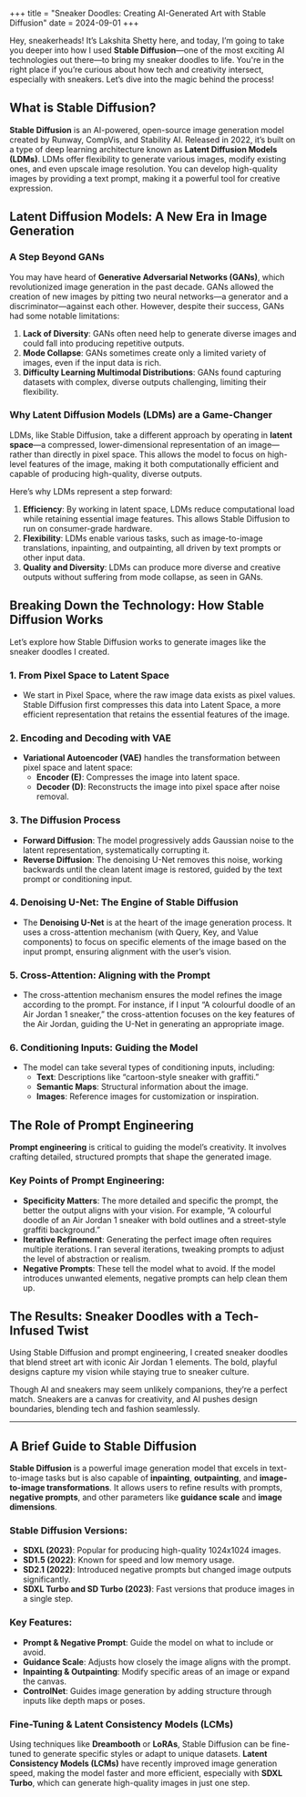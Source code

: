 +++ title = "Sneaker Doodles: Creating AI-Generated Art with Stable Diffusion" date = 2024-09-01 +++

Hey, sneakerheads! It’s Lakshita Shetty here, and today, I’m going to take you deeper into how I used **Stable Diffusion**—one of the most exciting AI technologies out there—to bring my sneaker doodles to life. You're in the right place if you’re curious about how tech and creativity intersect, especially with sneakers. Let’s dive into the magic behind the process!

## What is Stable Diffusion?

**Stable Diffusion** is an AI-powered, open-source image generation model created by Runway, CompVis, and Stability AI. Released in 2022, it’s built on a type of deep learning architecture known as **Latent Diffusion Models (LDMs)**. LDMs offer flexibility to generate various images, modify existing ones, and even upscale image resolution. You can develop high-quality images by providing a text prompt, making it a powerful tool for creative expression.

## Latent Diffusion Models: A New Era in Image Generation

### A Step Beyond GANs

You may have heard of **Generative Adversarial Networks (GANs)**, which revolutionized image generation in the past decade. GANs allowed the creation of new images by pitting two neural networks—a generator and a discriminator—against each other. However, despite their success, GANs had some notable limitations:
1. **Lack of Diversity**: GANs often need help to generate diverse images and could fall into producing repetitive outputs.
2. **Mode Collapse**: GANs sometimes create only a limited variety of images, even if the input data is rich.
3. **Difficulty Learning Multimodal Distributions**: GANs found capturing datasets with complex, diverse outputs challenging, limiting their flexibility.

### Why Latent Diffusion Models (LDMs) are a Game-Changer

LDMs, like Stable Diffusion, take a different approach by operating in **latent space**—a compressed, lower-dimensional representation of an image—rather than directly in pixel space. This allows the model to focus on high-level features of the image, making it both computationally efficient and capable of producing high-quality, diverse outputs.

Here’s why LDMs represent a step forward:
1. **Efficiency**: By working in latent space, LDMs reduce computational load while retaining essential image features. This allows Stable Diffusion to run on consumer-grade hardware.
2. **Flexibility**: LDMs enable various tasks, such as image-to-image translations, inpainting, and outpainting, all driven by text prompts or other input data.
3. **Quality and Diversity**: LDMs can produce more diverse and creative outputs without suffering from mode collapse, as seen in GANs.

## Breaking Down the Technology: How Stable Diffusion Works

Let’s explore how Stable Diffusion works to generate images like the sneaker doodles I created.

### 1. From Pixel Space to Latent Space
- We start in Pixel Space, where the raw image data exists as pixel values. Stable Diffusion first compresses this data into Latent Space, a more efficient representation that retains the essential features of the image.

### 2. Encoding and Decoding with VAE
- **Variational Autoencoder (VAE)** handles the transformation between pixel space and latent space:
  - **Encoder (E)**: Compresses the image into latent space.
  - **Decoder (D)**: Reconstructs the image into pixel space after noise removal.

### 3. The Diffusion Process
- **Forward Diffusion**: The model progressively adds Gaussian noise to the latent representation, systematically corrupting it.
- **Reverse Diffusion**: The denoising U-Net removes this noise, working backwards until the clean latent image is restored, guided by the text prompt or conditioning input.

### 4. Denoising U-Net: The Engine of Stable Diffusion
- The **Denoising U-Net** is at the heart of the image generation process. It uses a cross-attention mechanism (with Query, Key, and Value components) to focus on specific elements of the image based on the input prompt, ensuring alignment with the user’s vision.

### 5. Cross-Attention: Aligning with the Prompt
- The cross-attention mechanism ensures the model refines the image according to the prompt. For instance, if I input “A colourful doodle of an Air Jordan 1 sneaker,” the cross-attention focuses on the key features of the Air Jordan, guiding the U-Net in generating an appropriate image.

### 6. Conditioning Inputs: Guiding the Model
- The model can take several types of conditioning inputs, including:
  - **Text**: Descriptions like “cartoon-style sneaker with graffiti.”
  - **Semantic Maps**: Structural information about the image.
  - **Images**: Reference images for customization or inspiration.

## The Role of Prompt Engineering

**Prompt engineering** is critical to guiding the model’s creativity. It involves crafting detailed, structured prompts that shape the generated image.

### Key Points of Prompt Engineering:
- **Specificity Matters**: The more detailed and specific the prompt, the better the output aligns with your vision. For example, “A colourful doodle of an Air Jordan 1 sneaker with bold outlines and a street-style graffiti background.”
- **Iterative Refinement**: Generating the perfect image often requires multiple iterations. I ran several iterations, tweaking prompts to adjust the level of abstraction or realism.
- **Negative Prompts**: These tell the model what to avoid. If the model introduces unwanted elements, negative prompts can help clean them up.

## The Results: Sneaker Doodles with a Tech-Infused Twist

Using Stable Diffusion and prompt engineering, I created sneaker doodles that blend street art with iconic Air Jordan 1 elements. The bold, playful designs capture my vision while staying true to sneaker culture.

Though AI and sneakers may seem unlikely companions, they’re a perfect match. Sneakers are a canvas for creativity, and AI pushes design boundaries, blending tech and fashion seamlessly.

---

## A Brief Guide to Stable Diffusion

**Stable Diffusion** is a powerful image generation model that excels in text-to-image tasks but is also capable of **inpainting**, **outpainting**, and **image-to-image transformations**. It allows users to refine results with prompts, **negative prompts**, and other parameters like **guidance scale** and **image dimensions**.

### Stable Diffusion Versions:
- **SDXL (2023)**: Popular for producing high-quality 1024x1024 images.
- **SD1.5 (2022)**: Known for speed and low memory usage.
- **SD2.1 (2022)**: Introduced negative prompts but changed image outputs significantly.
- **SDXL Turbo and SD Turbo (2023)**: Fast versions that produce images in a single step.

### Key Features:
- **Prompt & Negative Prompt**: Guide the model on what to include or avoid.
- **Guidance Scale**: Adjusts how closely the image aligns with the prompt.
- **Inpainting & Outpainting**: Modify specific areas of an image or expand the canvas.
- **ControlNet**: Guides image generation by adding structure through inputs like depth maps or poses.

### Fine-Tuning & Latent Consistency Models (LCMs)
Using techniques like **Dreambooth** or **LoRAs**, Stable Diffusion can be fine-tuned to generate specific styles or adapt to unique datasets. **Latent Consistency Models (LCMs)** have recently improved image generation speed, making the model faster and more efficient, especially with **SDXL Turbo**, which can generate high-quality images in just one step.
